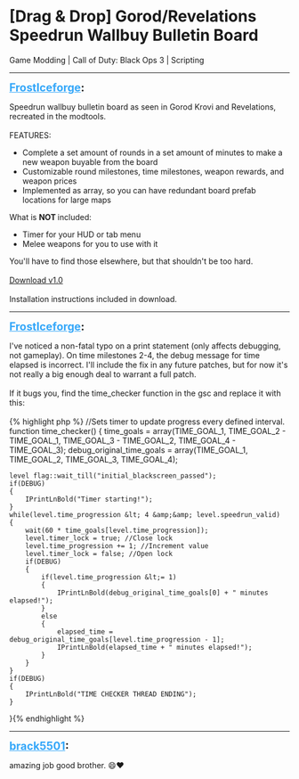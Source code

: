 # [Drag & Drop] Gorod/Revelations Speedrun Wallbuy Bulletin Board
Game Modding | Call of Duty: Black Ops 3 | Scripting

---
<strong style="font-size: 1.4em;"><span style="text-decoration: underline;text-decoration-color: #34a7f9;"><span style="color:#34a7f9;">FrostIceforge</span></span>:</strong>

<p>Speedrun wallbuy bulletin board as seen in Gorod Krovi and Revelations, recreated in the modtools.<br /><br />FEATURES:<br /><ul><li>Complete a set amount of rounds in a set amount of minutes to make a new weapon buyable from the board<br /><li>Customizable round milestones, time milestones, weapon rewards, and weapon prices<br /><li>Implemented as array, so you can have redundant board prefab locations for large maps<br /></li></li></li></ul>What is <strong>NOT </strong>included:<br /><ul><li>Timer for your HUD or tab menu<br /><li>Melee weapons for you to use with it<br /></li></li></ul>You&#39;ll have to find those elsewhere, but that shouldn&#39;t be too hard.<br /><br /><a href="https://drive.google.com/file/d/11iXdLtqPfAclmKofwJ88zJr72LfMrp7e/view?usp=sharing">Download v1.0</a><br /><br />Installation instructions included in download.</p>

---
<strong style="font-size: 1.4em;"><span style="text-decoration: underline;text-decoration-color: #34a7f9;"><span style="color:#34a7f9;">FrostIceforge</span></span>:</strong>

<p>I&#39;ve noticed a non-fatal typo on a print statement (only affects debugging, not gameplay). On time milestones 2-4, the debug message for time elapsed is incorrect. I&#39;ll include the fix in any future patches, but for now it&#39;s not really a big enough deal to warrant a full patch.<br /><br />If it bugs you, find the time_checker function in the gsc and replace it with this:<br /><br />{% highlight php %}
//Sets timer to update progress every defined interval.
function time_checker()
{
    time_goals = array(TIME_GOAL_1, TIME_GOAL_2 - TIME_GOAL_1, TIME_GOAL_3 - TIME_GOAL_2, TIME_GOAL_4 - TIME_GOAL_3);
    debug_original_time_goals = array(TIME_GOAL_1, TIME_GOAL_2, TIME_GOAL_3, TIME_GOAL_4);

    level flag::wait_till("initial_blackscreen_passed");
    if(DEBUG)
    {
        IPrintLnBold("Timer starting!");
    }
    while(level.time_progression &lt; 4 &amp;&amp; level.speedrun_valid)
    {
        wait(60 * time_goals[level.time_progression]);
        level.timer_lock = true; //Close lock
        level.time_progression += 1; //Increment value
        level.timer_lock = false; //Open lock
        if(DEBUG)
        {
            if(level.time_progression &lt;= 1)
            {
                IPrintLnBold(debug_original_time_goals[0] + " minutes elapsed!");
            }
            else
            {
                elapsed_time = debug_original_time_goals[level.time_progression - 1];
                IPrintLnBold(elapsed_time + " minutes elapsed!");
            }
        }
    }
    if(DEBUG)
    {
        IPrintLnBold("TIME CHECKER THREAD ENDING");
    }
}{% endhighlight %}
</p>

---
<strong style="font-size: 1.4em;"><span style="text-decoration: underline;text-decoration-color: #34a7f9;"><span style="color:#34a7f9;">brack5501</span></span>:</strong>

<p>amazing job good brother. &#128516;❤️</p>
